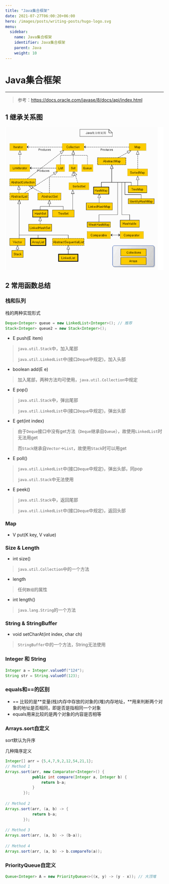 ```yaml
---
title: "Java集合框架"
date: 2021-07-27T06:00:20+06:00
hero: /images/posts/writing-posts/hugo-logo.svg
menu:
  sidebar:
    name: Java集合框架
    identifier: Java集合框架
    parent: Java
    weight: 10
---
```


# Java集合框架

---

> 参考：https://docs.oracle.com/javase/8/docs/api/index.html

## 1 继承关系图

![image-20210729114627296](/images/posts/java/image-20210729114627296.png)

## 2 常用函数总结

### 栈和队列

栈的两种实现形式

```java
Deque<Integer> queue = new LinkedList<Integer>(); // 推荐
Stack<Integer> queue2 = new Stack<Integer>();
```


* E push(E item)

> `java.util.Stack`中，加入尾部
>
> `java.util.LinkedList`中(接口`Deque`中规定)，加入头部

* boolean add(E e)

> 加入尾部，两种方法均可使用，`java.util.Collection`中规定

* E pop()

>  `java.util.Stack`中，弹出尾部
>
>  `java.util.LinkedList`中(接口`Deque`中规定)，弹出头部

* E get(int  index)

> 由于`Deque`接口中没有get方法（`Deque`继承自`Queue`），故使用`LinkedList`时无法用get
>
> 而`Stack`继承自`Vector`->`List`，故使用`Stack`时可以用get

* E poll()

> `java.util.LinkedList`中(接口`Deque`中规定)，弹出头部，同pop
>
> `java.util.Stack`中无法使用

* E peek()

> `java.util.Stack`中，返回尾部
>
> `java.util.LinkedList`中(接口`Deque`中规定)，返回头部

### Map

* V put(K key, V value)

### Size & Length

* int size()

> `java.util.Collection`中的一个方法

* length

> 任何`数组`的属性

* int length()

> `java.lang.String`的一个方法

### String & StringBuffer

* void setCharAt(int index, char ch)

> `StringBuffer`中的一个方法，String无法使用

### Integer 和 String

```java
Integer a = Integer.valueOf("124");
String str = String.valueOf(123);
```

### equals和==的区别

* == 比较的是\**变量(栈)内存中存放的对象的(堆)内存地址，\**用来判断两个对象的地址是否相同，即是否是指相同一个对象
* equals用来比较的是两个对象的内容是否相等

### Arrays.sort自定义

sort默认为升序

几种降序定义

```java
Integer[] arr = {5,4,7,9,2,12,54,21,1};
// Method 1
Arrays.sort(arr, new Comparator<Integer>() {
            public int compare(Integer a, Integer b) {
                return b-a;
            }
        });

// Method 2
Arrays.sort(arr, (a, b) -> {
            return b-a;
        });

// Method 3
Arrays.sort(arr, (a, b) -> (b-a));

// Method 4
Arrays.sort(arr, (a, b) -> b.compareTo(a));
```

### PriorityQueue自定义

```java
Queue<Integer> A = new PriorityQueue<>((x, y) -> (y - x)); // 大顶堆
```


